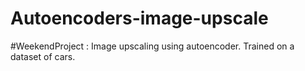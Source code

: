 # Autoencoders-image-upscale
#WeekendProject : Image upscaling using autoencoder. Trained on a dataset of cars.
